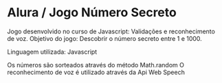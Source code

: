 # Alura / Jogo Número Secreto 
Jogo desenvolvido no curso de Javascript: Validações e reconhecimento de voz. 
Objetivo do jogo: Descobrir o número secreto entre 1 e 1000. 

Linguagem utilizada: Javascript

Os números são sorteados através do método Math.random
O reconhecimento de voz é utilizado através da Api Web Speech
